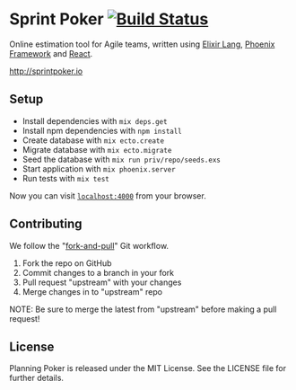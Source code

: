 # Sprint Poker [![Build Status](https://magnum.travis-ci.com/elpassion-labs/sprint-poker.svg?token=2hV2k43pXSF8AQERy7Fx&branch=master)](https://magnum.travis-ci.com/elpassion-labs/sprint-poker)

Online estimation tool for Agile teams, written using [Elixir Lang], [Phoenix Framework] and [React].

http://sprintpoker.io

## Setup

- Install dependencies with `mix deps.get`
- Install npm dependencies with `npm install`
- Create database with `mix ecto.create`
- Migrate database with `mix ecto.migrate`
- Seed the database with `mix run priv/repo/seeds.exs`
- Start application with `mix phoenix.server`
- Run tests with `mix test`

Now you can visit [`localhost:4000`](http://localhost:4000) from your browser.

## Contributing

We follow the "[fork-and-pull]" Git workflow.

1. Fork the repo on GitHub
2. Commit changes to a branch in your fork
3. Pull request "upstream" with your changes
4. Merge changes in to "upstream" repo

NOTE: Be sure to merge the latest from "upstream" before making a pull request!

## License

Planning Poker is released under the MIT License. See the LICENSE file for further details.

[Elixir Lang]: http://elixir-lang.org
[Phoenix Framework]: http://www.phoenixframework.org
[React]: http://facebook.github.io/react
[fork-and-pull]: https://help.github.com/articles/using-pull-requests